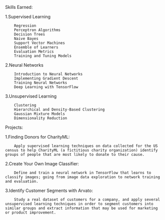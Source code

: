 Skills Earned:


1.Supervised Learning


        Regression
        Perceptron Algorithms
        Decision Trees
        Naive Bayes
        Support Vector Machines
        Ensemble of Learners
        Evaluation Metrics
        Training and Tuning Models


2.Neural Networks

        Introduction to Neural Networks
        Implementing Gradient Descent
        Training Neural Networks
        Deep Learning with TensorFlow
        
3.Unsupervised Learning

        Clustering
        Hierarchical and Density-Based Clustering
        Gaussian Mixture Models
        Dimensionality Reduction
        
Projects:

1.Finding Donors for CharityML:

        Apply supervised learning techniques on data collected for the US census to help CharityML (a fictitious charity organization) identify groups of people that are most likely to donate to their cause.

2.Create Your Own Image Classifier:

        Define and train a neural network in TensorFlow that learns to classify images; going from image data exploration to network training and evaluation.

3.Identify Customer Segments with Arvato:

        Study a real dataset of customers for a company, and apply several unsupervised learning techniques in order to segment customers into similar groups and extract information that may be used for marketing or product improvement.
